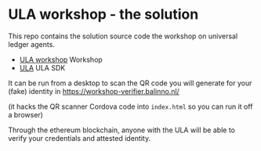 # ULA workshop - the solution

This repo contains the solution source code the workshop on universal ledger agents.
* [ULA workshop](https://github.com/rabomarnix/ula-holder-workshop) Workshop
* [ULA](https://github.com/rabobank-blockchain/universal-ledger-agent) ULA SDK

It can be run from a desktop to scan the QR code you will generate for your (fake) identity in https://workshop-verifier.balinno.nl/

(it hacks the QR scanner Cordova code into `index.html` so you can run it off a browser)

Through the ethereum blockchain, anyone with the ULA will be able to verify your credentials and attested identity.


